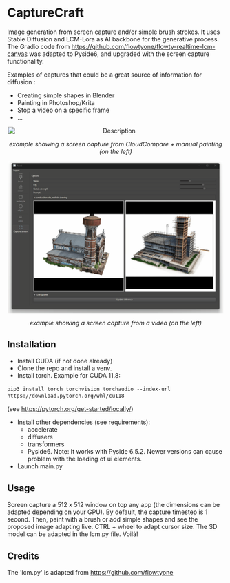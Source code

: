 # CaptureCraft
Image generation from screen capture and/or simple brush strokes. It uses Stable Diffusion and LCM-Lora as AI backbone for the generative process.
The Gradio code from <a>https://github.com/flowtyone/flowty-realtime-lcm-canvas</a> was adapted to Pyside6, and upgraded with the screen capture functionality.

Examples of captures that could be a great source of information for diffusion :
- Creating simple shapes in Blender
- Painting in Photoshop/Krita
- Stop a video on a specific frame
- ...

<div style="text-align: center;">
    <img src="paintlcm_lr3.gif" width="500" alt="Description" style="display: block; margin: 0 auto;">
    <p>
    <i style="display: block; margin-top: 5px;">example showing a screen capture from CloudCompare + manual painting (on the left)</i>
    </p>
</div>


<div style="text-align: center;">
    <img src="paintlcm_lr4.gif" width="500" alt="Description" style="display: block; margin: 0 auto;">
    <p>
    <i style="display: block; margin-top: 5px;">example showing a screen capture from a video (on the left)</i>
    </p>
</div>

## Installation
- Install CUDA (if not done already)
- Clone the repo and install a venv.
- Install torch. Example for CUDA 11.8:
```
pip3 install torch torchvision torchaudio --index-url https://download.pytorch.org/whl/cu118
```
 (see https://pytorch.org/get-started/locally/)
- Install other dependencies (see requirements):
    - accelerate
    - diffusers
    - transformers
    - Pyside6. Note: It works with Pyside 6.5.2. Newer versions can cause problem with the loading of ui elements.
- Launch main.py


## Usage
Screen capture a 512 x 512 window on top any app (the dimensions can be adapted depending on your GPU). By default, the capture timestep is 1 second. Then, paint with a brush or add simple shapes and see the proposed image adapting live.
CTRL + wheel to adapt cursor size. The SD model can be adapted in the lcm.py file.
Voilà!



## Credits
The 'lcm.py' is adapted from https://github.com/flowtyone


